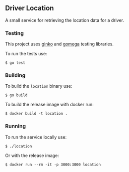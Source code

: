 ## Driver Location

A small service for retrieving the location data for a driver.

### Testing

This project uses [ginko](https://onsi.github.io/ginkgo) and [gomega](https://onsi.github.io/gomega/) testing libraries.

To run the tests use:
```
$ go test
```

### Building

To build the `location` binary use:
```
$ go build
```

To build the release image with docker run:
```
$ docker build -t location .
```

### Running

To run the service locally use:
```
$ ./location
```

Or with the release image:
```
$ docker run --rm -it -p 3000:3000 location
```
